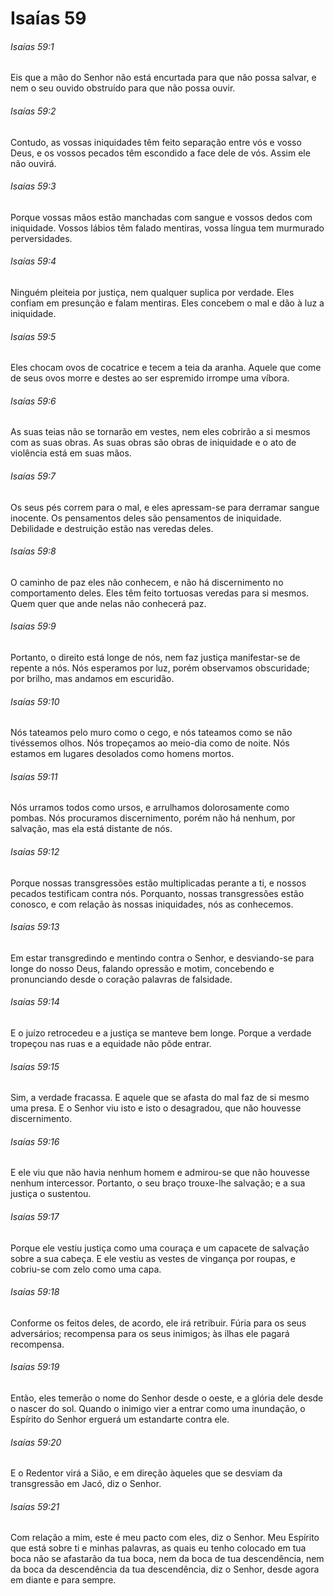 # Isaías 59

###### Isaías 59:1

Eis que a mão do Senhor não está encurtada para que não possa salvar, e nem o seu ouvido obstruído para que não possa ouvir.

###### Isaías 59:2

Contudo, as vossas iniquidades têm feito separação entre vós e vosso Deus, e os vossos pecados têm escondido a face dele de vós. Assim ele não ouvirá.

###### Isaías 59:3

Porque vossas mãos estão manchadas com sangue e vossos dedos com iniquidade. Vossos lábios têm falado mentiras, vossa língua tem murmurado perversidades.

###### Isaías 59:4

Ninguém pleiteia por justiça, nem qualquer suplica por verdade. Eles confiam em presunção e falam mentiras. Eles concebem o mal e dão à luz a iniquidade.

###### Isaías 59:5

Eles chocam ovos de cocatrice e tecem a teia da aranha. Aquele que come de seus ovos morre e destes ao ser espremido irrompe uma víbora.

###### Isaías 59:6

As suas teias não se tornarão em vestes, nem eles cobrirão a si mesmos com as suas obras. As suas obras são obras de iniquidade e o ato de violência está em suas mãos.

###### Isaías 59:7

Os seus pés correm para o mal, e eles apressam-se para derramar sangue inocente. Os pensamentos deles são pensamentos de iniquidade. Debilidade e destruição estão nas veredas deles.

###### Isaías 59:8

O caminho de paz eles não conhecem, e não há discernimento no comportamento deles. Eles têm feito tortuosas veredas para si mesmos. Quem quer que ande nelas não conhecerá paz.

###### Isaías 59:9

Portanto, o direito está longe de nós, nem faz justiça manifestar-se de repente a nós. Nós esperamos por luz, porém observamos obscuridade; por brilho, mas andamos em escuridão.

###### Isaías 59:10

Nós tateamos pelo muro como o cego, e nós tateamos como se não tivéssemos olhos. Nós tropeçamos ao meio-dia como de noite. Nós estamos em lugares desolados como homens mortos.

###### Isaías 59:11

Nós urramos todos como ursos, e arrulhamos dolorosamente como pombas. Nós procuramos discernimento, porém não há nenhum, por salvação, mas ela está distante de nós.

###### Isaías 59:12

Porque nossas transgressões estão multiplicadas perante a ti, e nossos pecados testificam contra nós. Porquanto, nossas transgressões estão conosco, e com relação às nossas iniquidades, nós as conhecemos.

###### Isaías 59:13

Em estar transgredindo e mentindo contra o Senhor, e desviando-se para longe do nosso Deus, falando opressão e motim, concebendo e pronunciando desde o coração palavras de falsidade.

###### Isaías 59:14

E o juízo retrocedeu e a justiça se manteve bem longe. Porque a verdade tropeçou nas ruas e a equidade não pôde entrar.

###### Isaías 59:15

Sim, a verdade fracassa. E aquele que se afasta do mal faz de si mesmo uma presa. E o Senhor viu isto e isto o desagradou, que não houvesse discernimento.

###### Isaías 59:16

E ele viu que não havia nenhum homem e admirou-se que não houvesse nenhum intercessor. Portanto, o seu braço trouxe-lhe salvação; e a sua justiça o sustentou.

###### Isaías 59:17

Porque ele vestiu justiça como uma couraça e um capacete de salvação sobre a sua cabeça. E ele vestiu as vestes de vingança por roupas, e cobriu-se com zelo como uma capa.

###### Isaías 59:18

Conforme os feitos deles, de acordo, ele irá retribuir. Fúria para os seus adversários; recompensa para os seus inimigos; às ilhas ele pagará recompensa.

###### Isaías 59:19

Então, eles temerão o nome do Senhor desde o oeste, e a glória dele desde o nascer do sol. Quando o inimigo vier a entrar como uma inundação, o Espírito do Senhor erguerá um estandarte contra ele.

###### Isaías 59:20

E o Redentor virá a Sião, e em direção àqueles que se desviam da transgressão em Jacó, diz o Senhor.

###### Isaías 59:21

Com relação a mim, este é meu pacto com eles, diz o Senhor. Meu Espírito que está sobre ti e minhas palavras, as quais eu tenho colocado em tua boca não se afastarão da tua boca, nem da boca de tua descendência, nem da boca da descendência da tua descendência, diz o Senhor, desde agora em diante e para sempre.

